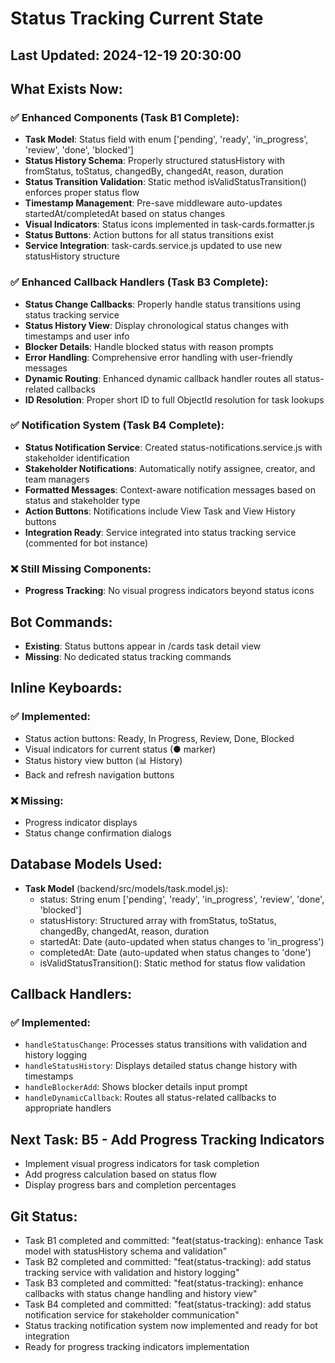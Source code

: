 # Status Tracking Current State

## Last Updated: 2024-12-19 20:30:00

## What Exists Now:
### ✅ Enhanced Components (Task B1 Complete):
- **Task Model**: Status field with enum ['pending', 'ready', 'in_progress', 'review', 'done', 'blocked']
- **Status History Schema**: Properly structured statusHistory with fromStatus, toStatus, changedBy, changedAt, reason, duration
- **Status Transition Validation**: Static method isValidStatusTransition() enforces proper status flow
- **Timestamp Management**: Pre-save middleware auto-updates startedAt/completedAt based on status changes
- **Visual Indicators**: Status icons implemented in task-cards.formatter.js
- **Status Buttons**: Action buttons for all status transitions exist
- **Service Integration**: task-cards.service.js updated to use new statusHistory structure

### ✅ Enhanced Callback Handlers (Task B3 Complete):
- **Status Change Callbacks**: Properly handle status transitions using status tracking service
- **Status History View**: Display chronological status changes with timestamps and user info
- **Blocker Details**: Handle blocked status with reason prompts
- **Error Handling**: Comprehensive error handling with user-friendly messages
- **Dynamic Routing**: Enhanced dynamic callback handler routes all status-related callbacks
- **ID Resolution**: Proper short ID to full ObjectId resolution for task lookups

### ✅ Notification System (Task B4 Complete):
- **Status Notification Service**: Created status-notifications.service.js with stakeholder identification
- **Stakeholder Notifications**: Automatically notify assignee, creator, and team managers
- **Formatted Messages**: Context-aware notification messages based on status and stakeholder type
- **Action Buttons**: Notifications include View Task and View History buttons
- **Integration Ready**: Service integrated into status tracking service (commented for bot instance)

### ❌ Still Missing Components:
- **Progress Tracking**: No visual progress indicators beyond status icons

## Bot Commands:
- **Existing**: Status buttons appear in /cards task detail view
- **Missing**: No dedicated status tracking commands

## Inline Keyboards:
### ✅ Implemented:
- Status action buttons: Ready, In Progress, Review, Done, Blocked
- Visual indicators for current status (● marker)
- Status history view button (📊 History)
- Back and refresh navigation buttons

### ❌ Missing:
- Progress indicator displays
- Status change confirmation dialogs

## Database Models Used:
- **Task Model** (backend/src/models/task.model.js):
  - status: String enum ['pending', 'ready', 'in_progress', 'review', 'done', 'blocked']
  - statusHistory: Structured array with fromStatus, toStatus, changedBy, changedAt, reason, duration
  - startedAt: Date (auto-updated when status changes to 'in_progress')
  - completedAt: Date (auto-updated when status changes to 'done')
  - isValidStatusTransition(): Static method for status flow validation

## Callback Handlers:
### ✅ Implemented:
- `handleStatusChange`: Processes status transitions with validation and history logging
- `handleStatusHistory`: Displays detailed status change history with timestamps
- `handleBlockerAdd`: Shows blocker details input prompt
- `handleDynamicCallback`: Routes all status-related callbacks to appropriate handlers

## Next Task: B5 - Add Progress Tracking Indicators
- Implement visual progress indicators for task completion
- Add progress calculation based on status flow
- Display progress bars and completion percentages

## Git Status:
- Task B1 completed and committed: "feat(status-tracking): enhance Task model with statusHistory schema and validation"
- Task B2 completed and committed: "feat(status-tracking): add status tracking service with validation and history logging"
- Task B3 completed and committed: "feat(status-tracking): enhance callbacks with status change handling and history view"
- Task B4 completed and committed: "feat(status-tracking): add status notification service for stakeholder communication"
- Status tracking notification system now implemented and ready for bot integration
- Ready for progress tracking indicators implementation